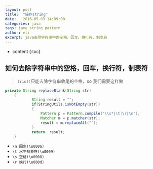 ```yaml
---
layout: post
title:  "操作string"
date:   2016-05-03 14:09:00
categories: java
tags: java string pattern
author: eli
excerpt: java去除字符串中的空格、回车、换行符、制表符
---
```

* content
{:toc}

## 如何去除字符串中的空格，回车，换行符，制表符  

>`trim()`只能去除字符串收尾的空格，so 我们需要这样做  

```java
private String replaceBlank(String str)
	{
            String result = "";
		    if(StringUtils.isNotEmpty(str))
			{
				Pattern p = Pattern.compile("\\s*|\t|\r|\n");
				Matcher m = p.matcher(str);
				result = m.replaceAll("");
			}
		    return  result;
	}
```  

* `\n 回车(\u000a)`
* `\t 水平制表符(\u0009)`
* `\s 空格(\u0008)`
* `\r 换行(\u000d)`
